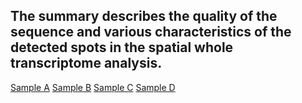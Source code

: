 
   
## The summary describes the quality of the sequence and various characteristics of the detected spots in the spatial whole transcriptome analysis.

[Sample A](https://kenflab.github.io/oscc_metastasis/data/A2_web_summary.html)
[Sample B](https://kenflab.github.io/oscc_metastasis/data/B2_web_summary.html)
[Sample C](https://kenflab.github.io/oscc_metastasis/data/C2_web_summary.html)
[Sample D](https://kenflab.github.io/oscc_metastasis/data/D2_web_summary.html)
